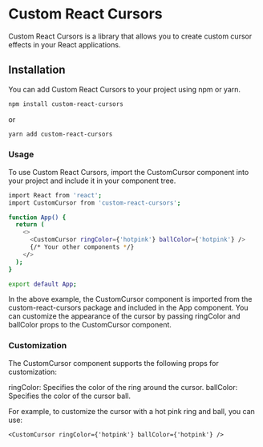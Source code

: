 # Custom React Cursors

Custom React Cursors is a library that allows you to create custom cursor effects in your React applications.

## Installation

You can add Custom React Cursors to your project using npm or yarn.

```bash
npm install custom-react-cursors
```
or
```bash
yarn add custom-react-cursors
```

### Usage
To use Custom React Cursors, import the CustomCursor component into your project and include it in your component tree.

```bash
import React from 'react';
import CustomCursor from 'custom-react-cursors';

function App() {
  return (
    <>
      <CustomCursor ringColor={'hotpink'} ballColor={'hotpink'} />
      {/* Your other components */}
    </>
  );
}

export default App;
```
In the above example, the CustomCursor component is imported from the custom-react-cursors package and included in the App component. You can customize the appearance of the cursor by passing ringColor and ballColor props to the CustomCursor component.

### Customization
The CustomCursor component supports the following props for customization:

  ringColor: Specifies the color of the ring around the cursor.
  ballColor: Specifies the color of the cursor ball.

For example, to customize the cursor with a hot pink ring and ball, you can use:

```
<CustomCursor ringColor={'hotpink'} ballColor={'hotpink'} />
```
